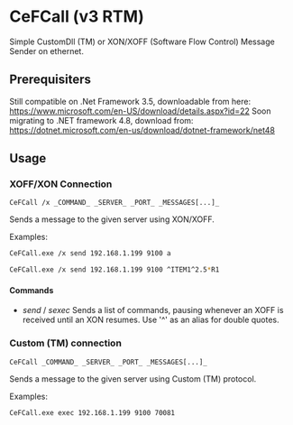 # CeFCall (v3 RTM)

Simple CustomDll (TM) or XON/XOFF (Software Flow Control) Message Sender on ethernet.

## Prerequisiters

Still compatible on .Net Framework 3.5, downloadable from here:
<https://www.microsoft.com/en-US/download/details.aspx?id=22>
Soon migrating to .NET framework 4.8, download from:
<https://dotnet.microsoft.com/en-us/download/dotnet-framework/net48>

## Usage

### XOFF/XON Connection

``CeFCall /x _COMMAND_ _SERVER_ _PORT_ _MESSAGES[...]_``

Sends a message to the given server using XON/XOFF.

Examples:

```bash
CeFCall.exe /x send 192.168.1.199 9100 a
```

```bash
CeFCall.exe /x send 192.168.1.199 9100 ^ITEM1^2.5*R1
```

#### Commands

* _send_ / _sexec_
 Sends a list of commands, pausing whenever an XOFF is received until an XON resumes.
 Use '^' as an alias for double quotes.

### Custom (TM) connection

``CeFCall _COMMAND_ _SERVER_ _PORT_ _MESSAGES[...]_``

Sends a message to the given server using Custom (TM) protocol.

Examples:

```bash
CeFCall.exe exec 192.168.1.199 9100 70081
```
